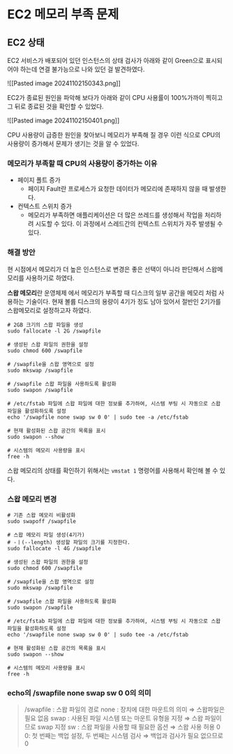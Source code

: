 # EC2 메모리 부족 문제

## EC2 상태

EC2 서비스가 배포되어 있던 인스턴스의 상태 검사가 아래와 같이 Green으로 표시되어야 하는데 연결 불가능으로 나와 있던 걸 발견하였다.

![[Pasted image 20241102150343.png]]

EC2가 종료된 원인을 파악해 보다가 아래와 같이 CPU 사용률이 100%가까이 찍히고 그 뒤로 종료된 것을 확인할 수 있었다.

![[Pasted image 20241102150401.png]]

CPU 사용량이 급증한 원인을 찾아보니 메모리가 부족해 질 경우 이런 식으로 CPU의 사용량이 증가해서 문제가 생기는 것을 알 수 있었다.

### 메모리가 부족할 때 CPU의 사용량이 증가하는 이유

- 페이지 폴트 증가
	- 페이지 Fault란 프로세스가 요청한 데이터가 메모리에 존재하지 않을 때 발생한다.
- 컨텍스트 스위치 증가
    - 메모리가 부족하면 애플리케이션은 더 많은 쓰레드를 생성해서 작업을 처리하려 시도할 수 있다. 이 과정에서 스레드간의 컨텍스트 스위치가 자주 발생될 수 있다.

### 해결 방안

현 시점에서 메모리가 더 높은 인스턴스로 변경은 좋은 선택이 아니라 판단해서 스왑메모리를 사용하기로 하였다.

**스왑 메모리**란 운영체제 에서 메모리가 부족할 때 디스크의 일부 공간을 메모리 처럼 사용하는 기술이다.
현재 볼륨 디스크의 용량이 4기가 정도 남아 있어서 절반인 2기가를 스왑메모리로 설정하고자 하였다.

```shell
# 2GB 크기의 스왑 파일을 생성
sudo fallocate -l 2G /swapfile

# 생성된 스왑 파일의 권한을 설정
sudo chmod 600 /swapfile

# /swapfile을 스왑 영역으로 설정
sudo mkswap /swapfile

# /swapfile 스왑 파일을 사용하도록 활성화
sudo swapon /swapfile

# /etc/fstab 파일에 스왑 파일에 대한 정보를 추가하여, 시스템 부팅 시 자동으로 스왑 파일을 활성화하도록 설정
echo '/swapfile none swap sw 0 0' | sudo tee -a /etc/fstab

# 현재 활성화된 스왑 공간의 목록을 표시
sudo swapon --show

# 시스템의 메모리 사용량을 표시
free -h

```

스왑 메모리의 상태를 확인하기 위해서는 `vmstat 1` 명령어를 사용해서 확인해 볼 수 있다.

### 스왑 메모리 변경
```shell 
# 기존 스왑 메모리 비활성화
sudo swapoff /swapfile

# 스왑 메모리 파일 생성(4기가) 
# -ㅣ(--length) 생성할 파일의 크기를 지정한다.
sudo fallocate -l 4G /swapfile

# 생성된 스왑 파일의 권한을 설정
sudo chmod 600 /swapfile

# /swapfile을 스왑 영역으로 설정
sudo mkswap /swapfile

# /swapfile 스왑 파일을 사용하도록 활성화
sudo swapon /swapfile

# /etc/fstab 파일에 스왑 파일에 대한 정보를 추가하여, 시스템 부팅 시 자동으로 스왑 파일을 활성화하도록 설정
echo '/swapfile none swap sw 0 0' | sudo tee -a /etc/fstab

# 현재 활성화된 스왑 공간의 목록을 표시
sudo swapon --show

# 시스템의 메모리 사용량을 표시
free -h
```

### echo의  /swapfile none swap sw 0 0의 의미
> /swapfile : 스왑 파일의 경로 
> none : 장치에 대한 마운트의 의미 ⇒ 스왑파일은 필요 없음 
> swap : 사용된 파일 시스템 또는 마운트 유형을 지정 ⇒ 스왑 파일이므로 swap 지정 
> sw : 스왑 파일을 사용할 때 필요한 옵션 ⇒ 스왑 사용 허용 
> 0 0: 첫 번째는 백업 설정, 두 번째는 시스템 검사 ⇒ 백업과 검사가 필요 없으므로 0
